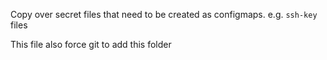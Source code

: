 Copy over secret files that need to be created as configmaps. e.g. `ssh-key` files

This file also force git to add this folder

